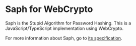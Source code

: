 Saph for WebCrypto
==================

Saph is the Stupid Algorithm for Password Hashing. This is a JavaScript/TypeScript implementation
using WebCrypto.

For more information about Saph, go to [its specification](https://orca.pet/saph/).
